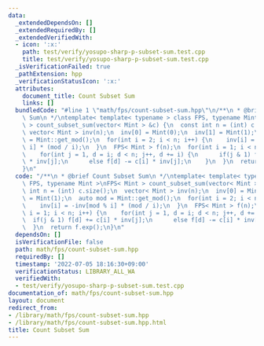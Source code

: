 ```yaml
---
data:
  _extendedDependsOn: []
  _extendedRequiredBy: []
  _extendedVerifiedWith:
  - icon: ':x:'
    path: test/verify/yosupo-sharp-p-subset-sum.test.cpp
    title: test/verify/yosupo-sharp-p-subset-sum.test.cpp
  _isVerificationFailed: true
  _pathExtension: hpp
  _verificationStatusIcon: ':x:'
  attributes:
    document_title: Count Subset Sum
    links: []
  bundledCode: "#line 1 \"math/fps/count-subset-sum.hpp\"\n/**\n * @brief Count Subset\
    \ Sum\n */\ntemplate< template< typename > class FPS, typename Mint >\nFPS< Mint\
    \ > count_subset_sum(vector< Mint > &c) {\n  const int n = (int) c.size();\n \
    \ vector< Mint > inv(n);\n  inv[0] = Mint(0);\n  inv[1] = Mint(1);\n  auto mod\
    \ = Mint::get_mod();\n  for(int i = 2; i < n; i++) {\n    inv[i] = -inv[mod %\
    \ i] * (mod / i);\n  }\n  FPS< Mint > f(n);\n  for(int i = 1; i < n; i++) {\n\
    \    for(int j = 1, d = i; d < n; j++, d += i) {\n      if(j & 1) f[d] += c[i]\
    \ * inv[j];\n      else f[d] -= c[i] * inv[j];\n    }\n  }\n  return f.exp();\n\
    }\n"
  code: "/**\n * @brief Count Subset Sum\n */\ntemplate< template< typename > class\
    \ FPS, typename Mint >\nFPS< Mint > count_subset_sum(vector< Mint > &c) {\n  const\
    \ int n = (int) c.size();\n  vector< Mint > inv(n);\n  inv[0] = Mint(0);\n  inv[1]\
    \ = Mint(1);\n  auto mod = Mint::get_mod();\n  for(int i = 2; i < n; i++) {\n\
    \    inv[i] = -inv[mod % i] * (mod / i);\n  }\n  FPS< Mint > f(n);\n  for(int\
    \ i = 1; i < n; i++) {\n    for(int j = 1, d = i; d < n; j++, d += i) {\n    \
    \  if(j & 1) f[d] += c[i] * inv[j];\n      else f[d] -= c[i] * inv[j];\n    }\n\
    \  }\n  return f.exp();\n}\n"
  dependsOn: []
  isVerificationFile: false
  path: math/fps/count-subset-sum.hpp
  requiredBy: []
  timestamp: '2022-07-05 18:16:30+09:00'
  verificationStatus: LIBRARY_ALL_WA
  verifiedWith:
  - test/verify/yosupo-sharp-p-subset-sum.test.cpp
documentation_of: math/fps/count-subset-sum.hpp
layout: document
redirect_from:
- /library/math/fps/count-subset-sum.hpp
- /library/math/fps/count-subset-sum.hpp.html
title: Count Subset Sum
---
```

